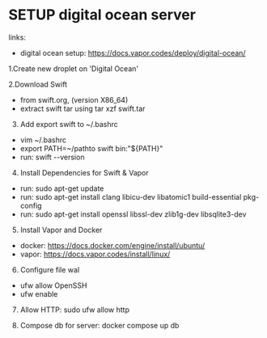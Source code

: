 # SETUP digital ocean server

links:
- digital ocean setup: https://docs.vapor.codes/deploy/digital-ocean/

1.Create new droplet on 'Digital Ocean'

2.Download Swift
- from swift.org, (version X86_64)
- extract swift tar using tar xzf swift.tar

3. Add export swift to ~/.bashrc
- vim ~/.bashrc
- export PATH=~/pathto swift bin:"${PATH}"
- run: swift --version

4. Install Dependencies for Swift & Vapor
- run: sudo apt-get update
- run: sudo apt-get install clang libicu-dev libatomic1 build-essential pkg-config
- run: sudo apt-get install openssl libssl-dev zlib1g-dev libsqlite3-dev

5. Install Vapor and Docker
- docker: https://docs.docker.com/engine/install/ubuntu/
- vapor: https://docs.vapor.codes/install/linux/

6. Configure file wal
- ufw allow OpenSSH
- ufw enable

7. Allow HTTP: sudo ufw allow http

8. Compose db for server: docker compose up db
